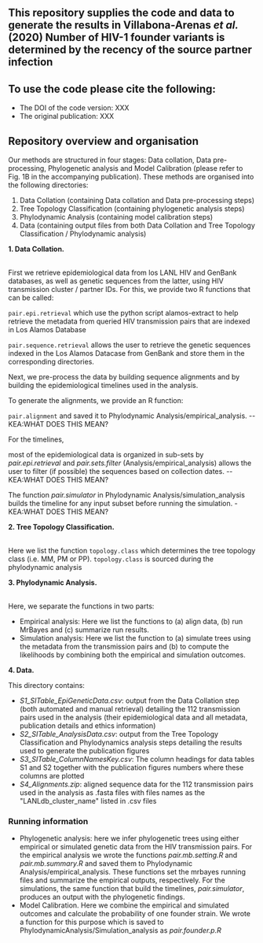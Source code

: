 
## This repository supplies the code and data to generate the results in Villabona-Arenas *et al.* (2020) Number of HIV-1 founder variants is determined by the recency of the source partner infection

## To use the code please cite the following:
  - The DOI of the code version: XXX
  - The original publication: XXX 
  

## Repository overview and organisation

Our methods are structured in four stages: Data collation, Data pre-processing, Phylogenetic analysis and Model Calibration (please refer to Fig. 1B in the accompanying publication). These methods are organised into the following directories:

1. Data Collation (containing Data collation and Data pre-processing steps)
2. Tree Topology Classification (containing phylogenetic analysis steps)
3. Phylodynamic Analysis (containing model calibration steps)
4. Data (containing output files from both Data Collation and Tree Topology Classification / Phylodynamic analysis)


**1. Data Collation.**<br/><br/>

First we retrieve epidemiological data from los LANL HIV and GenBank databases, as well as genetic sequences from the latter, using HIV transmission cluster / partner IDs. For this, we provide two R functions that can be called:

```pair.epi.retrieval``` which use the python script alamos-extract to help retrieve the metadata from queried HIV transmission pairs that are indexed in Los Alamos Database

```pair.sequence.retrieval``` allows the user to retrieve the genetic sequences indexed in the Los Alamos Datacase from GenBank and store them in the corresponding directories.  

Next, we pre-process the data by building sequence alignments and by building the epidemiological timelines used in the analysis. 

To generate the alignments, we provide an R function:

```pair.alignment``` and saved it to Phylodynamic Analysis/empirical_analysis. -- KEA:WHAT DOES THIS MEAN? 

For the timelines, 

most of the epidemiological data is organized in sub-sets by *pair.epi.retrieval* and *pair.sets.filter* (Analysis/empirical_analysis) allows the user to filter (if possible) the sequences based on collection dates. --KEA:WHAT DOES THIS MEAN? 

The function *pair.simulator* in Phylodynamic Analysis/simulation_analysis builds the timeline for any input subset before running the simulation. -KEA:WHAT DOES THIS MEAN? 

**2. Tree Topology Classification.** <br/><br/>

Here we list the function ```topology.class``` which determines the tree topology class (i.e. MM, PM or PP). ```topology.class``` is sourced during the phylodynamic analysis

**3. Phylodynamic Analysis.** <br/><br/>

Here, we separate the functions in two parts:

- Empirical analysis: Here we list the functions to (a) align data, (b) run MrBayes and (c) summarize run results. 
- Simulation analysis: Here we list the function to (a) simulate trees using the metadata from the transmission pairs and (b) to compute the likelihoods by combining both the empirical and simulation outcomes.

**4. Data.**

This directory contains: 
- *S1_SITable_EpiGeneticData.csv*: output from the Data Collation step (both automated and manual retrieval) detailing the 112 transmission pairs used in the analysis (their epidemiological data and all metadata, publication details and ethics information) 
- *S2_SITable_AnalysisData.csv*: output from the Tree Topology Classification and Phylodynamics analysis steps detailing the results used to generate the publication figures
- *S3_SITable_ColumnNamesKey.csv*: The column headings for data tables S1 and S2 together with the publication figures numbers where these columns are plotted
- *S4_Alignments.zip*:  aligned sequence data for the 112 transmission pairs used in the analysis as .fasta files with files names as the "LANLdb_cluster_name" listed in .csv files

### Running information



-	Phylogenetic analysis: here we infer phylogenetic trees using either empirical or simulated genetic data from the HIV transmission pairs. For the empirical analysis we wrote the functions *pair.mb.setting.R* and *pair.mb.summary.R* and saved them to Phylodynamic Analysis/empirical_analysis. These functions set the mrbayes running files and summarize the empirical outputs, respectively. For the simulations, the same function that build the timelines, *pair.simulator*, produces an output with the phylogenetic findings.
-	Model Calibration. Here we combine the empirical and simulated outcomes and calculate the probability of one founder strain. We wrote a function for this purpose which is saved to PhylodynamicAnalysis/Simulation_analysis as *pair.founder.p.R*


